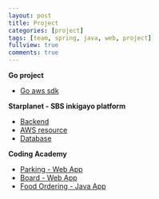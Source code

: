 ```yaml
---
layout: post
title: Project
categories: [project]
tags: [team, spring, java, web, project]
fullview: true
comments: true
---
```


**Go project**
- [Go aws sdk](doc_goproject)

**Starplanet - SBS inkigayo platform**
- [Backend](doc_rm_spring)
- [AWS resource](elasticache)
- [Database](doc_rm_database)

**Coding Academy**
- [Parking - Web App](parking)
- [Board - Web App](developmental)
- [Food Ordering - Java App](food)
